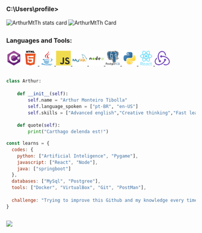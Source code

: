 ### C:\Users\profile>

<div>
  <p>
    <img align="center" src="https://github-readme-stats.vercel.app/api/top-langs?username=ArthurMtTh&theme=dark&title_color=ffffff&text_color=ffffff&bg_color=000000&hide_border=true&layout=default" alt="ArthurMtTh stats card" />
    <img align="center" src="https://github-readme-stats.vercel.app/api?username=ArthurMtTh&show_icons=true&theme=dark&title_color=ffffff&text_color=ffffff&bg_color=000000&hide_border=true" alt="ArthurMtTh Card" />
  </p>

</div>
  
##
  <h3 align="left">Languages and Tools:</h3>
<p align="left"> 
  <a href="https://www.w3schools.com/cs/" target="_blank" rel="noreferrer"> <img src="https://raw.githubusercontent.com/devicons/devicon/master/icons/csharp/csharp-original.svg" alt="csharp" width="40" height="40"/></a> 
  <a href="https://www.w3.org/html/" target="_blank" rel="noreferrer">  <img src="https://raw.githubusercontent.com/devicons/devicon/master/icons/html5/html5-original-wordmark.svg" alt="html5" width="40" height="40"/> </a> 
  <a href="https://www.java.com" target="_blank" rel="noreferrer"> <img src="https://raw.githubusercontent.com/devicons/devicon/master/icons/java/java-original.svg" alt="java" width="40" height="40"/> </a>  
  <a href="https://developer.mozilla.org/en-US/docs/Web/JavaScript" target="_blank" rel="noreferrer"> <img src="https://raw.githubusercontent.com/devicons/devicon/master/icons/javascript/javascript-original.svg" alt="javascript" width="40" height="40"/> </a>   
  <a href="https://www.mysql.com/" target="_blank" rel="noreferrer"> <img src="https://raw.githubusercontent.com/devicons/devicon/master/icons/mysql/mysql-original-wordmark.svg" alt="mysql" width="40" height="40"/> </a> 
  <a href="https://nodejs.org" target="_blank" rel="noreferrer"> <img src="https://raw.githubusercontent.com/devicons/devicon/master/icons/nodejs/nodejs-original-wordmark.svg" alt="nodejs" width="40" height="40"/> </a> 
  <a href="https://www.postgresql.org" target="_blank" rel="noreferrer"> <img src="https://raw.githubusercontent.com/devicons/devicon/master/icons/postgresql/postgresql-original-wordmark.svg" alt="postgresql" width="40" height="40"/> </a> 
  <a href="https://www.python.org" target="_blank" rel="noreferrer"> <img src="https://raw.githubusercontent.com/devicons/devicon/master/icons/python/python-original.svg" alt="python" width="40" height="40"/> </a> 
  <a href="https://reactjs.org/" target="_blank" rel="noreferrer"> <img src="https://raw.githubusercontent.com/devicons/devicon/master/icons/react/react-original-wordmark.svg" alt="react" width="40" height="40"/> </a> 
  <a href="https://redux.js.org" target="_blank" rel="noreferrer"> <img src="https://raw.githubusercontent.com/devicons/devicon/master/icons/redux/redux-original.svg" alt="redux" width="40" height="40"/> </a> 
</p>
  
##
  
```python
class Arthur:

    def __init__(self):
        self.name = "Arthur Monteiro Tibolla"
        self.language_spoken = ["pt-BR", "en-US"]
        self.skills = ["Advanced english","Creative thinking","Fast learning"]

    def quote(self):
        print("Carthago delenda est!")
```
  
```javascript
const learns = {
  codes: {
    python: ["Artificial Inteligence", "Pygame"],
    javascript: ["React", "Node"],
    java: ["springboot"]
  },
  databases: ["MySql", "Postgree"],
  tools: ["Docker", "VirtualBox", "Git", "PostMan"],
  
  challenge: "Trying to improve this Github and my knowledge every time that i can"
}
```
##

<div>
  <a href="https://www.linkedin.com/in/arthur-monteiro-tibolla-b10242186/"> <img src="https://img.shields.io/badge/LinkedIn-0077B5?style=for-the-badge&logo=linkedin&logoColor=white" target="_blank"></a>
</div>
